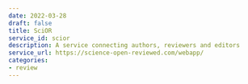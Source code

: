 ```yaml
---
date: 2022-03-28
draft: false
title: SciOR
service_id: scior
description: A service connecting authors, reviewers and editors
service_url: https://science-open-reviewed.com/webapp/
categories:
- review
---
```




